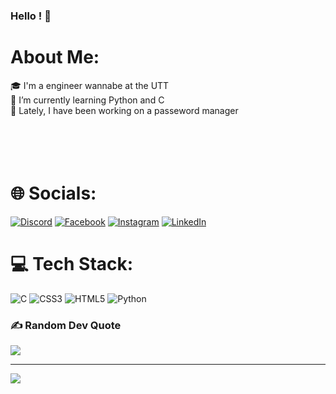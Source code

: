 ### Hello ! 👋

#  About Me:
🎓 I'm a engineer wannabe at the UTT<br>🌱 I’m currently learning Python and C<br>🔭 Lately, I have been working on a passeword manager<br><br><br><br><br>

# 🌐 Socials:
[![Discord](https://img.shields.io/badge/Discord-%237289DA.svg?logo=discord&logoColor=white)](https://discord.gg/lila6992#5023) [![Facebook](https://img.shields.io/badge/Facebook-%231877F2.svg?logo=Facebook&logoColor=white)](https://facebook.com/lila.6992) [![Instagram](https://img.shields.io/badge/Instagram-%23E4405F.svg?logo=Instagram&logoColor=white)](https://instagram.com/lila.6992) [![LinkedIn](https://img.shields.io/badge/LinkedIn-%230077B5.svg?logo=linkedin&logoColor=white)](https://linkedin.com/in/lila-mortier-646124253) 


# 💻 Tech Stack:
![C](https://img.shields.io/badge/c-%2300599C.svg?style=for-the-badge&logo=c&logoColor=white) ![CSS3](https://img.shields.io/badge/css3-%231572B6.svg?style=for-the-badge&logo=css3&logoColor=white) ![HTML5](https://img.shields.io/badge/html5-%23E34F26.svg?style=for-the-badge&logo=html5&logoColor=white) ![Python](https://img.shields.io/badge/python-3670A0?style=for-the-badge&logo=python&logoColor=ffdd54)


### ✍️ Random Dev Quote
![](https://quotes-github-readme.vercel.app/api?type=horizontal&theme=tokyonight)

---
[![](https://visitcount.itsvg.in/api?id=lila6992&icon=0&color=0)](https://visitcount.itsvg.in)

<!-- Proudly created with GPRM ( https://gprm.itsvg.in ) -->
